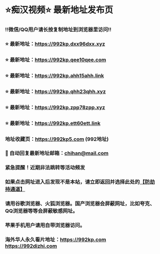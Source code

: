 # ⭐️痴汉视频⭐️ 最新地址发布页

### ‼️微信/QQ用户请长按复制地址到浏览器里访问‼️

### ⭐️ 最新地址：https://992kp.dxx96dxx.xyz

### ⭐️ 最新地址：https://992kp.qee10qee.com

### ⭐️ 最新地址：https://992kp.ahh15ahh.link

### ⭐️ 最新地址：https://992kp.qhh23qhh.xyz

### ⭐️ 最新地址：https://992kp.zpp78zpp.xyz

### ⭐️ 最新地址：https://992kp.ett60ett.link



### 地址收藏页：https://992kp5.com (992地址)
### 📧 自动回复最新地址邮箱：chihan@mail.com
### 紧急提醒！近期非法跳转等活动频发
### 如果点击网址进入后发现不是本站，请立即返回并选择此处的[【防劫持通道】](https://23.224.130.222:7583)
### 请用谷歌浏览器、火狐浏览器。国产浏览器会屏蔽网址，比如夸克、QQ浏览器等等会屏蔽敏感网址。
### 苹果手机用户请用自带浏览器访问。
### 海外华人永久看片地址：https://992kp.com  https://992dizhi.com
